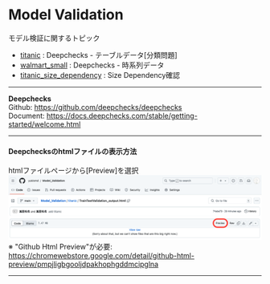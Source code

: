 # Model Validation
モデル検証に関するトピック

- [titanic](./titanic) : Deepchecks - テーブルデータ[分類問題]
- [walmart_small](./walmart_small) : Deepchecks - 時系列データ
- [titanic_size_dependency](./titanic_size_dependency) : Size Dependency確認

***
**Deepchecks**  
Github: https://github.com/deepchecks/deepchecks  
Document: https://docs.deepchecks.com/stable/getting-started/welcome.html

***
#### Deepchecksのhtmlファイルの表示方法
htmlファイルページから[Preview]を選択  
<img src="display_images/github_preview.png" alt="classes">  
※ "Github Html Preview"が必要: https://chromewebstore.google.com/detail/github-html-preview/pmpjligbgooljdpakhophgddmcipglna

***
